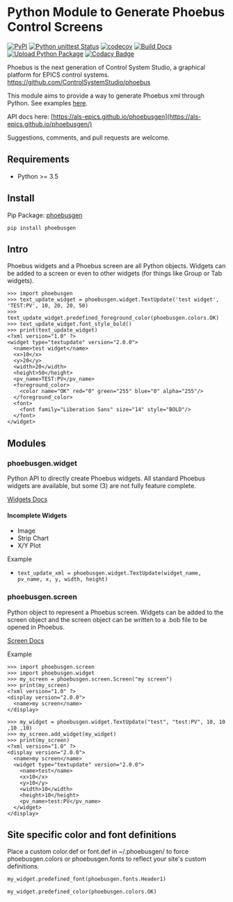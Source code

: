 # Python Module to Generate Phoebus Control Screens

[![PyPI](https://img.shields.io/pypi/v/phoebusgen)](https://pypi.org/project/phoebusgen/)
[![Python unittest Status](https://github.com/als-epics/phoebusgen/workflows/Python%20unittest/badge.svg)](https://github.com/als-epics/phoebusgen/actions)
[![codecov](https://codecov.io/gh/als-epics/phoebusgen/branch/master/graph/badge.svg?token=Ue2BauI8IW)](https://codecov.io/gh/als-epics/phoebusgen)
[![Build Docs](https://github.com/als-epics/phoebusgen/actions/workflows/build-docs.yml/badge.svg)](https://github.com/als-epics/phoebusgen/actions/workflows/build-docs.yml)
[![Upload Python Package](https://github.com/als-epics/phoebusgen/actions/workflows/python-publish.yml/badge.svg)](https://github.com/als-epics/phoebusgen/actions/workflows/python-publish.yml)
[![Codacy Badge](https://app.codacy.com/project/badge/Grade/e16f9c35657f47fcb31347fbd4f92367)](https://www.codacy.com/gh/als-epics/phoebusgen/dashboard?utm_source=github.com&amp;utm_medium=referral&amp;utm_content=als-epics/phoebusgen&amp;utm_campaign=Badge_Grade)

Phoebus is the next generation of Control System Studio, a graphical platform for EPICS control systems.
https://github.com/ControlSystemStudio/phoebus

This module aims to provide a way to generate Phoebus xml through Python. See examples [here](examples).

API docs here: [https://als-epics.github.io/phoebusgen](https://als-epics.github.io/phoebusgen/)

Suggestions, comments, and pull requests are welcome.

## Requirements

-   Python >= 3.5

## Install
Pip Package: [phoebusgen](https://pypi.org/project/phoebusgen/)
```shell
pip install phoebusgen
```

## Intro

Phoebus widgets and a Phoebus screen are all Python objects. Widgets can be added to a screen or even to other widgets (for things like Group or Tab widgets).

```pycon
>>> import phoebusgen
>>> text_update_widget = phoebusgen.widget.TextUpdate('test widget', 'TEST:PV', 10, 20, 20, 50)
>>> text_update_widget.predefined_foreground_color(phoebusgen.colors.OK)
>>> text_update_widget.font_style_bold()
>>> print(text_update_widget)
<?xml version="1.0" ?>
<widget type="textupdate" version="2.0.0">
  <name>test widget</name>
  <x>10</x>
  <y>20</y>
  <width>20</width>
  <height>50</height>
  <pv_name>TEST:PV</pv_name>
  <foreground_color>
    <color name="OK" red="0" green="255" blue="0" alpha="255"/>
  </foreground_color>
  <font>
    <font family="Liberation Sans" size="14" style="BOLD"/>
  </font>
</widget>

```

## Modules

### phoebusgen.widget

Python API to directly create Phoebus widgets. All standard Phoebus widgets are available, but some (3) are not fully feature complete.

[Widgets Docs](https://als-epics.github.io/phoebusgen/source/phoebusgen.widget.html#module-phoebusgen.widget.widgets)

#### Incomplete Widgets
-   Image
-   Strip Chart
-   X/Y Plot

Example
-   ```text_update_xml = phoebusgen.widget.TextUpdate(widget_name, pv_name, x, y, width, height)```

### phoebusgen.screen

Python object to represent a Phoebus screen. Widgets can be added to the screen object and the screen object can be written to a .bob file to be opened in Phoebus.

[Screen Docs](https://als-epics.github.io/phoebusgen/source/phoebusgen.screen.html#module-phoebusgen.screen.screen)

Example
```pycon
>>> import phoebusgen.screen
>>> import phoebusgen.widget
>>> my_screen = phoebusgen.screen.Screen("my screen")
>>> print(my_screen)
<?xml version="1.0" ?>
<display version="2.0.0">
  <name>my screen</name>
</display>

>>> my_widget = phoebusgen.widget.TextUpdate("test", "test:PV", 10, 10 ,10 ,10)
>>> my_screen.add_widget(my_widget)
>>> print(my_screen)
<?xml version="1.0" ?>
<display version="2.0.0">
  <name>my screen</name>
  <widget type="textupdate" version="2.0.0">
    <name>test</name>
    <x>10</x>
    <y>10</y>
    <width>10</width>
    <height>10</height>
    <pv_name>test:PV</pv_name>
  </widget>
</display>
```

## Site specific color and font definitions

Place a custom color.def or font.def in ~/.phoebusgen/ to force phoebusgen.colors or phoebusgen.fonts to reflect your site's custom definitions.

```python
my_widget.predefined_font(phoebusgen.fonts.Header1)
```
```python
my_widget.predefined_color(phoebusgen.colors.OK)
```
